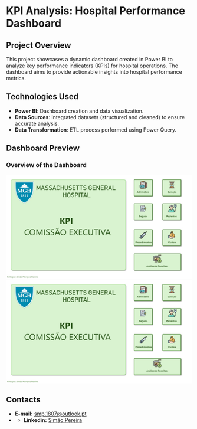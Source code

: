 # KPI Analysis: Hospital Performance Dashboard

## Project Overview
This project showcases a dynamic dashboard created in Power BI to analyze key performance indicators (KPIs) for hospital operations. The dashboard aims to provide actionable insights into hospital performance metrics.

## Technologies Used
- **Power BI**: Dashboard creation and data visualization.
- **Data Sources**: Integrated datasets (structured and cleaned) to ensure accurate analysis.
- **Data Transformation**: ETL process performed using Power Query.

## Dashboard Preview
### Overview of the Dashboard
![Dashboard Preview - HOMEPAGE](images/dashboard_overview.png)
![Dashboard Preview](images/dashboard_overview.png)

## Contacts
- **E-mail:** smp.1807@outlook.pt
- - **Linkedin:** [Simão Pereira](https://www.linkedin.com/in/sim%C3%A3o-pereira-58b39a255/)

